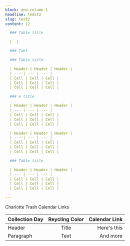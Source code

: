 ```yaml
---
block: one-column-1
headline: tedst2
slug: test2
content: |2

  ### Table title

  |  |

  ### Tabl

  ### Table title

  | Header | Header | Header |
  | --- | --- | --- |
  | Cell | Cell | Cell |
  | Cell | Cell | Cell |
  | Cell | Cell | Cell |

  ### e title

  | Header | Header | Header |
  | --- | --- | --- |
  | Cell | Cell | Cell |
  | Cell | Cell | Cell |
  | Cell | Cell | Cell |

  | Header | Header | Header |
  | --- | --- | --- |
  | Cell | Cell | Cell |
  | Cell | Cell | Cell |
  | Cell | Cell | Cell |

  ### Table title

  | Header | Header | Header |
  | --- | --- | --- |
  | Cell | Cell | Cell |
  | Cell | Cell | Cell |
  | Cell | Cell | Cell |

---
```

Charlotte Trash Calendar Links

| Collection Day      | Reycling Color | Calendar Link     |
| :---        |    :----:   |          ---: |
| Header      | Title       | Here's this   |
| Paragraph   | Text        | And more      |